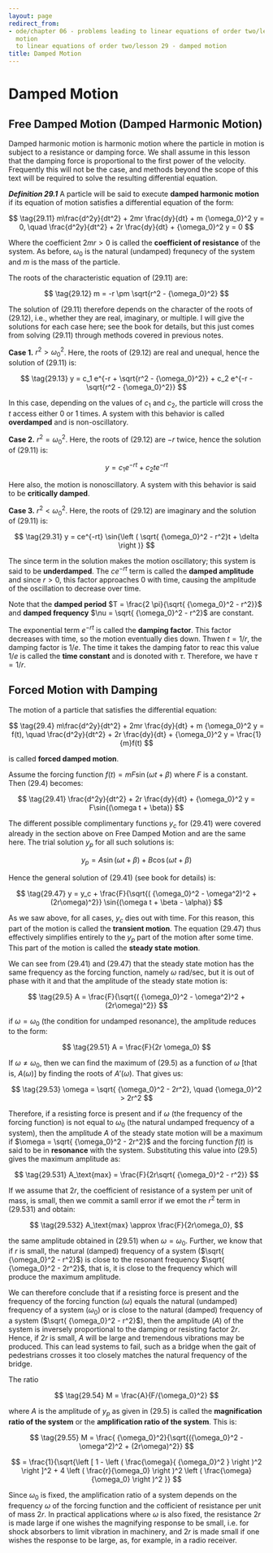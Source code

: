 ```yaml
---
layout: page
redirect_from:
- ode/chapter 06 - problems leading to linear equations of order two/lesson 29 - damped
  motion
  to linear equations of order two/lesson 29 - damped motion
title: Damped Motion
---
```


# Damped Motion

## Free Damped Motion (Damped Harmonic Motion)

Damped harmonic motion is harmonic motion where the particle in motion is subject to a resistance or damping force. We shall assume in this lesson that the damping force is proportional to the first power of the velocity. Frequently this will not be the case, and methods beyond the scope of this text will be required to solve the resulting differential equation.

***Definition 29.1*** A particle will be said to execute **damped harmonic motion** if its equation of motion satisfies a differential equation of the form:

$$ \tag{29.11} m\frac{d^2y}{dt^2} + 2mr \frac{dy}{dt} + m {\omega_0}^2 y = 0, \quad \frac{d^2y}{dt^2} + 2r \frac{dy}{dt} + {\omega_0}^2 y = 0 $$

Where the coefficient $2mr > 0$ is called the **coefficient of resistance** of the system. As before, $\omega_0$ is the natural (undamped) frequnecy of the system and $m$ is the mass of the particle.

The roots of the characteristic equation of $(29.11)$ are:

$$ \tag{29.12} m = -r \pm \sqrt{r^2 - {\omega_0}^2} $$

The solution of $(29.11)$ therefore depends on the character of the roots of $(29.12)$, i.e., whether they are real, imaginary, or multiple. I will give the solutions for each case here; see the book for details, but this just comes from solving $(29.11)$ through methods covered in previous notes.

**Case 1.** $r^2 > {\omega_0}^2$. Here, the roots of $(29.12)$ are real and unequal, hence the solution of $(29.11)$ is:

$$ \tag{29.13} y =  c_1 e^{-r + \sqrt{r^2 - {\omega_0}^2}} + c_2 e^{-r - \sqrt{r^2 - {\omega_0}^2}} $$

In this case, depending on the values of $c_1$ and $c_2$, the particle will cross the $t$ access either $0$ or $1$ times. A system with this behavior is called **overdamped** and is non-oscillatory.

**Case 2.** $r^2 = {\omega_0}^2$. Here, the roots of $(29.12)$ are $-r$ twice, hence the solution of $(29.11)$ is:

$$ \tag{29.2} y = c_1 e^{-rt} + c_2 t e^{-rt} $$

Here also, the motion is nonoscillatory. A system with this behavior is said to be **critically damped**.

**Case 3.** $r^2 < {\omega_0}^2$. Here, the roots of $(29.12)$ are imaginary and the solution of $(29.11)$ is:

$$ \tag{29.31} y = ce^{-rt} \sin{\left ( \sqrt{ {\omega_0}^2 - r^2}t + \delta \right )} $$

The since term in the solution makes the motion oscillatory; this system is said to be **underdamped**.  The $ce^{-rt}$ term is called the **damped amplitude** and since $r > 0$, this factor approaches 0 with time, causing the amplitude of the oscillation to decrease over time.

Note that the **damped period** $T = \frac{2 \pi}{\sqrt{ {\omega_0}^2 - r^2}}$ and **damped frequency** $\nu =  \sqrt{ {\omega_0}^2 - r^2}$ are constant.

The exponential term $e^{-rt}$ is called the **damping factor**. This factor decreases with time, so the motion eventually dies down. Thwen $t = 1/r$, the damping factor is $1/e$. The time it takes the damping fator to reac this value $1/e$ is called the **time constant** and is donoted with $\tau$. Therefore, we have $\tau = 1/r$.

## Forced Motion with Damping

The motion of a particle that satisfies the differential equation:

$$ \tag{29.4} m\frac{d^2y}{dt^2} + 2mr \frac{dy}{dt} + m {\omega_0}^2 y = f(t), \quad \frac{d^2y}{dt^2} + 2r \frac{dy}{dt} + {\omega_0}^2 y = \frac{1}{m}f(t) $$

is called **forced damped motion**.

Assume the forcing function $f(t) = mF\sin{(\omega t + \beta)}$ where $F$ is a constant. Then $(29.4)$ becomes:

$$ \tag{29.41} \frac{d^2y}{dt^2} + 2r \frac{dy}{dt} + {\omega_0}^2 y = F\sin{(\omega t + \beta)} $$

The different possible complimentary functions $y_c$ for $(29.41)$ were covered already in the section above on Free Damped Motion and are the same here. The trial solution $y_p$ for all such solutions is:

$$ \tag{29.42} y_p = A\sin{(\omega t + \beta)} + B\cos{(\omega t + \beta)} $$

Hence the general solution of $(29.41)$ (see book for details) is:

$$ \tag{29.47} y = y_c + \frac{F}{\sqrt{( {\omega_0}^2 - \omega^2)^2 + (2r\omega)^2}} \sin{(\omega t + \beta - \alpha)} $$

As we saw above, for all cases, $y_c$ dies out with time. For this reason, this part of the motion is called the **transient motion**. The equation $(29.47)$ thus effectively simplifies entirely to the $y_p$ part of the motion after some time. This part of the motion is called the **steady state motion**.

We can see from $(29.41)$ and $(29.47)$ that the steady state motion has the same frequency as the forcing function, namely $\omega$ rad/sec, but it is out of phase with it and that the amplitude of the steady state motion is:

$$ \tag{29.5} A = \frac{F}{\sqrt{( {\omega_0}^2 - \omega^2)^2 + (2r\omega)^2}} $$

if $\omega = \omega_0$ (the condition for undamped resonance), the amplitude reduces to the form:

$$ \tag{29.51} A = \frac{F}{2r \omega_0} $$

If $\omega \neq \omega_0$, then we can find the maximum of $(29.5)$ as a function of $\omega$ [that is, $A(\omega)$] by finding the roots of $A'(\omega)$. That gives us:

$$ \tag{29.53} \omega = \sqrt{ {\omega_0}^2 - 2r^2}, \quad {\omega_0}^2 > 2r^2 $$

Therefore, if a resisting force is present and if $\omega$ (the frequency of the forcing function) is not equal to $\omega_0$ (the natural undamped frequency of a system), then the amplitude $A$ of the steady state motion will be a maximum if $\omega = \sqrt{ {\omega_0}^2 - 2r^2}$ and the forcing function $f(t)$ is said to be in **resonance** with the system. Substituting this value into $(29.5)$ gives the maximum amplitude as:

$$ \tag{29.531} A_\text{max} = \frac{F}{2r\sqrt{ {\omega_0}^2 - r^2}} $$

If we assume that $2r$, the coefficient of resistance of a system per unit of mass, is small, then we commit a samll error if we emot the $r^2$ term in $(29.531)$ and obtain:

$$ \tag{29.532} A_\text{max} \approx \frac{F}{2r\omega_0}, $$

the same amplitude obtained in $(29.51)$ when $\omega = \omega_0$. Further, we know that if $r$ is small, the natural (damped) frequency of a system ($\sqrt{ {\omega_0}^2 - r^2}$) is close to the resonant frequency $\sqrt{ {\omega_0}^2 - 2r^2}$, that is, it is close to the frequency which will produce the maximum amplitude.

We can therefore conclude that if a resisting force is present and the frequency of the forcing function ($\omega$) equals the natural (undamped) frequency of a system ($\omega_0$) or is close to the natural (damped) frequency of a system ($\sqrt{ {\omega_0}^2 - r^2}$), then the amplitude ($A$) of the system is inversely proportional to the damping or resisting factor $2r$. Hence, if $2r$ is small, $A$ will be large and tremendous vibrations may be produced. This can lead systems to fail, such as a bridge when the gait of pedestrians crosses it too closely matches the natural frequency of the bridge.


The ratio

$$ \tag{29.54} M = \frac{A}{F/{\omega_0}^2} $$

where $A$ is the amplitude of $y_p$ as given in $(29.5)$ is called the **magnification ratio of the system** or the **amplification ratio of the system**. This is:

$$ \tag{29.55} M = \frac{ {\omega_0}^2}{\sqrt{({\omega_0}^2 - \omega^2)^2 + (2r\omega)^2}} $$

$$ = \frac{1}{\sqrt{\left [ 1 - \left ( \frac{\omega}{ {\omega_0}^2 } \right )^2 \right ]^2  + 4 \left ( \frac{r}{\omega_0} \right )^2 \left ( \frac{\omega}{\omega_0} \right )^2 }} $$

Since $\omega_0$ is fixed, the amplification ratio of a system depends on the frequency $\omega$ of the forcing function and the cofficient of resistance per unit of mass $2r$. In practical applications where $\omega$ is also fixed, the resistance $2r$ is made large if one wishes the magnifying response to be small, i.e. for shock absorbers to limit vibration in machinery, and $2r$ is made small if one wishes the response to be large, as, for example, in a radio receiver.